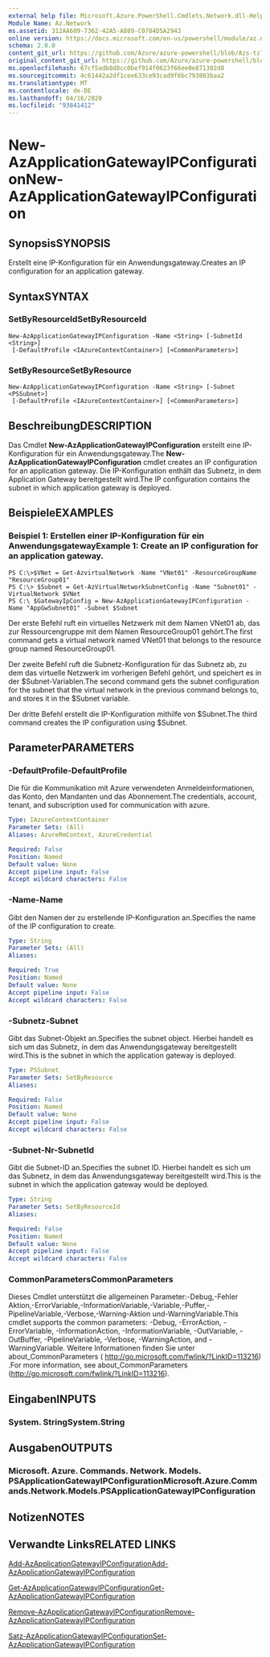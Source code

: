 ```yaml
---
external help file: Microsoft.Azure.PowerShell.Cmdlets.Network.dll-Help.xml
Module Name: Az.Network
ms.assetid: 312AA609-7362-42A5-A889-C0784D5A2943
online version: https://docs.microsoft.com/en-us/powershell/module/az.network/new-azapplicationgatewayipconfiguration
schema: 2.0.0
content_git_url: https://github.com/Azure/azure-powershell/blob/Azs-tzl/src/Network/Network/help/New-AzApplicationGatewayIPConfiguration.md
original_content_git_url: https://github.com/Azure/azure-powershell/blob/Azs-tzl/src/Network/Network/help/New-AzApplicationGatewayIPConfiguration.md
ms.openlocfilehash: 67cf5adb8d8cc0bef914f0623f66ee0e871302d8
ms.sourcegitcommit: 4c61442a2df1cee633ce93cad9f6bc793803baa2
ms.translationtype: MT
ms.contentlocale: de-DE
ms.lasthandoff: 04/16/2020
ms.locfileid: "93841412"
---
```

# <span data-ttu-id="f5b13-101">New-AzApplicationGatewayIPConfiguration</span><span class="sxs-lookup"><span data-stu-id="f5b13-101">New-AzApplicationGatewayIPConfiguration</span></span>

## <span data-ttu-id="f5b13-102">Synopsis</span><span class="sxs-lookup"><span data-stu-id="f5b13-102">SYNOPSIS</span></span>
<span data-ttu-id="f5b13-103">Erstellt eine IP-Konfiguration für ein Anwendungsgateway.</span><span class="sxs-lookup"><span data-stu-id="f5b13-103">Creates an IP configuration for an application gateway.</span></span>

## <span data-ttu-id="f5b13-104">Syntax</span><span class="sxs-lookup"><span data-stu-id="f5b13-104">SYNTAX</span></span>

### <span data-ttu-id="f5b13-105">SetByResourceId</span><span class="sxs-lookup"><span data-stu-id="f5b13-105">SetByResourceId</span></span>
```
New-AzApplicationGatewayIPConfiguration -Name <String> [-SubnetId <String>]
 [-DefaultProfile <IAzureContextContainer>] [<CommonParameters>]
```

### <span data-ttu-id="f5b13-106">SetByResource</span><span class="sxs-lookup"><span data-stu-id="f5b13-106">SetByResource</span></span>
```
New-AzApplicationGatewayIPConfiguration -Name <String> [-Subnet <PSSubnet>]
 [-DefaultProfile <IAzureContextContainer>] [<CommonParameters>]
```

## <span data-ttu-id="f5b13-107">Beschreibung</span><span class="sxs-lookup"><span data-stu-id="f5b13-107">DESCRIPTION</span></span>
<span data-ttu-id="f5b13-108">Das Cmdlet **New-AzApplicationGatewayIPConfiguration** erstellt eine IP-Konfiguration für ein Anwendungsgateway.</span><span class="sxs-lookup"><span data-stu-id="f5b13-108">The **New-AzApplicationGatewayIPConfiguration** cmdlet creates an IP configuration for an application gateway.</span></span>
<span data-ttu-id="f5b13-109">Die IP-Konfiguration enthält das Subnetz, in dem Application Gateway bereitgestellt wird.</span><span class="sxs-lookup"><span data-stu-id="f5b13-109">The IP configuration contains the subnet in which application gateway is deployed.</span></span>

## <span data-ttu-id="f5b13-110">Beispiele</span><span class="sxs-lookup"><span data-stu-id="f5b13-110">EXAMPLES</span></span>

### <span data-ttu-id="f5b13-111">Beispiel 1: Erstellen einer IP-Konfiguration für ein Anwendungsgateway</span><span class="sxs-lookup"><span data-stu-id="f5b13-111">Example 1: Create an IP configuration for an application gateway.</span></span>
```
PS C:\>$VNet = Get-AzvirtualNetwork -Name "VNet01" -ResourceGroupName "ResourceGroup01"
PS C:\> $Subnet = Get-AzVirtualNetworkSubnetConfig -Name "Subnet01" -VirtualNetwork $VNet 
PS C:\ $GatewayIpConfig = New-AzApplicationGatewayIPConfiguration -Name "AppGwSubnet01" -Subnet $Subnet
```

<span data-ttu-id="f5b13-112">Der erste Befehl ruft ein virtuelles Netzwerk mit dem Namen VNet01 ab, das zur Ressourcengruppe mit dem Namen ResourceGroup01 gehört.</span><span class="sxs-lookup"><span data-stu-id="f5b13-112">The first command gets a virtual network named VNet01 that belongs to the resource group named ResourceGroup01.</span></span>

<span data-ttu-id="f5b13-113">Der zweite Befehl ruft die Subnetz-Konfiguration für das Subnetz ab, zu dem das virtuelle Netzwerk im vorherigen Befehl gehört, und speichert es in der $Subnet-Variablen.</span><span class="sxs-lookup"><span data-stu-id="f5b13-113">The second command gets the subnet configuration for the subnet that the virtual network in the previous command belongs to, and stores it in the $Subnet variable.</span></span>

<span data-ttu-id="f5b13-114">Der dritte Befehl erstellt die IP-Konfiguration mithilfe von $Subnet.</span><span class="sxs-lookup"><span data-stu-id="f5b13-114">The third command creates the IP configuration using $Subnet.</span></span>

## <span data-ttu-id="f5b13-115">Parameter</span><span class="sxs-lookup"><span data-stu-id="f5b13-115">PARAMETERS</span></span>

### <span data-ttu-id="f5b13-116">-DefaultProfile</span><span class="sxs-lookup"><span data-stu-id="f5b13-116">-DefaultProfile</span></span>
<span data-ttu-id="f5b13-117">Die für die Kommunikation mit Azure verwendeten Anmeldeinformationen, das Konto, den Mandanten und das Abonnement.</span><span class="sxs-lookup"><span data-stu-id="f5b13-117">The credentials, account, tenant, and subscription used for communication with azure.</span></span>

```yaml
Type: IAzureContextContainer
Parameter Sets: (All)
Aliases: AzureRmContext, AzureCredential

Required: False
Position: Named
Default value: None
Accept pipeline input: False
Accept wildcard characters: False
```

### <span data-ttu-id="f5b13-118">-Name</span><span class="sxs-lookup"><span data-stu-id="f5b13-118">-Name</span></span>
<span data-ttu-id="f5b13-119">Gibt den Namen der zu erstellende IP-Konfiguration an.</span><span class="sxs-lookup"><span data-stu-id="f5b13-119">Specifies the name of the IP configuration to create.</span></span>

```yaml
Type: String
Parameter Sets: (All)
Aliases: 

Required: True
Position: Named
Default value: None
Accept pipeline input: False
Accept wildcard characters: False
```

### <span data-ttu-id="f5b13-120">-Subnetz</span><span class="sxs-lookup"><span data-stu-id="f5b13-120">-Subnet</span></span>
<span data-ttu-id="f5b13-121">Gibt das Subnet-Objekt an.</span><span class="sxs-lookup"><span data-stu-id="f5b13-121">Specifies the subnet object.</span></span>
<span data-ttu-id="f5b13-122">Hierbei handelt es sich um das Subnetz, in dem das Anwendungsgateway bereitgestellt wird.</span><span class="sxs-lookup"><span data-stu-id="f5b13-122">This is the subnet in which the application gateway is deployed.</span></span>

```yaml
Type: PSSubnet
Parameter Sets: SetByResource
Aliases: 

Required: False
Position: Named
Default value: None
Accept pipeline input: False
Accept wildcard characters: False
```

### <span data-ttu-id="f5b13-123">-Subnet-Nr</span><span class="sxs-lookup"><span data-stu-id="f5b13-123">-SubnetId</span></span>
<span data-ttu-id="f5b13-124">Gibt die Subnet-ID an.</span><span class="sxs-lookup"><span data-stu-id="f5b13-124">Specifies the subnet ID.</span></span>
<span data-ttu-id="f5b13-125">Hierbei handelt es sich um das Subnetz, in dem das Anwendungsgateway bereitgestellt wird.</span><span class="sxs-lookup"><span data-stu-id="f5b13-125">This is the subnet in which the application gateway would be deployed.</span></span>

```yaml
Type: String
Parameter Sets: SetByResourceId
Aliases: 

Required: False
Position: Named
Default value: None
Accept pipeline input: False
Accept wildcard characters: False
```

### <span data-ttu-id="f5b13-126">CommonParameters</span><span class="sxs-lookup"><span data-stu-id="f5b13-126">CommonParameters</span></span>
<span data-ttu-id="f5b13-127">Dieses Cmdlet unterstützt die allgemeinen Parameter:-Debug,-Fehler Aktion,-ErrorVariable,-InformationVariable,-Variable,-Puffer,-PipelineVariable,-Verbose,-Warning-Aktion und-WarningVariable.</span><span class="sxs-lookup"><span data-stu-id="f5b13-127">This cmdlet supports the common parameters: -Debug, -ErrorAction, -ErrorVariable, -InformationAction, -InformationVariable, -OutVariable, -OutBuffer, -PipelineVariable, -Verbose, -WarningAction, and -WarningVariable.</span></span> <span data-ttu-id="f5b13-128">Weitere Informationen finden Sie unter about_CommonParameters ( http://go.microsoft.com/fwlink/?LinkID=113216) .</span><span class="sxs-lookup"><span data-stu-id="f5b13-128">For more information, see about_CommonParameters (http://go.microsoft.com/fwlink/?LinkID=113216).</span></span>

## <span data-ttu-id="f5b13-129">Eingaben</span><span class="sxs-lookup"><span data-stu-id="f5b13-129">INPUTS</span></span>

### <span data-ttu-id="f5b13-130">System. String</span><span class="sxs-lookup"><span data-stu-id="f5b13-130">System.String</span></span>

## <span data-ttu-id="f5b13-131">Ausgaben</span><span class="sxs-lookup"><span data-stu-id="f5b13-131">OUTPUTS</span></span>

### <span data-ttu-id="f5b13-132">Microsoft. Azure. Commands. Network. Models. PSApplicationGatewayIPConfiguration</span><span class="sxs-lookup"><span data-stu-id="f5b13-132">Microsoft.Azure.Commands.Network.Models.PSApplicationGatewayIPConfiguration</span></span>

## <span data-ttu-id="f5b13-133">Notizen</span><span class="sxs-lookup"><span data-stu-id="f5b13-133">NOTES</span></span>

## <span data-ttu-id="f5b13-134">Verwandte Links</span><span class="sxs-lookup"><span data-stu-id="f5b13-134">RELATED LINKS</span></span>

[<span data-ttu-id="f5b13-135">Add-AzApplicationGatewayIPConfiguration</span><span class="sxs-lookup"><span data-stu-id="f5b13-135">Add-AzApplicationGatewayIPConfiguration</span></span>](./Add-AzApplicationGatewayIPConfiguration.md)

[<span data-ttu-id="f5b13-136">Get-AzApplicationGatewayIPConfiguration</span><span class="sxs-lookup"><span data-stu-id="f5b13-136">Get-AzApplicationGatewayIPConfiguration</span></span>](./Get-AzApplicationGatewayIPConfiguration.md)

[<span data-ttu-id="f5b13-137">Remove-AzApplicationGatewayIPConfiguration</span><span class="sxs-lookup"><span data-stu-id="f5b13-137">Remove-AzApplicationGatewayIPConfiguration</span></span>](./Remove-AzApplicationGatewayIPConfiguration.md)

[<span data-ttu-id="f5b13-138">Satz-AzApplicationGatewayIPConfiguration</span><span class="sxs-lookup"><span data-stu-id="f5b13-138">Set-AzApplicationGatewayIPConfiguration</span></span>](./Set-AzApplicationGatewayIPConfiguration.md)


